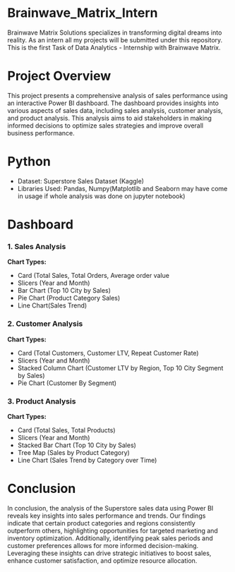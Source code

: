 # Brainwave_Matrix_Intern
Brainwave Matrix Solutions specializes in transforming digital dreams into reality. As an intern all my projects will be submitted under this repository.
This is the first Task of Data Analytics - Internship with Brainwave Matrix.

# **Project Overview** 
This project presents a comprehensive analysis of sales performance using an interactive Power BI dashboard. The dashboard provides insights into various aspects of sales data, including sales analysis, customer analysis, and product analysis. This analysis aims to aid stakeholders in making informed decisions to optimize sales strategies and improve overall business performance.

# Python
* Dataset: Superstore Sales Dataset (Kaggle)
* Libraries Used: Pandas, Numpy(Matplotlib and Seaborn may have come in usage if whole analysis was done on jupyter notebook) 


# Dashboard

### 1.  Sales Analysis
**Chart Types:** 
* Card (Total Sales, Total Orders, Average order value
* Slicers (Year and Month)   
* Bar Chart (Top 10 City by Sales) 
* Pie Chart (Product Category Sales)
* Line Chart(Sales Trend)

### 2.  Customer Analysis
**Chart Types:** 
* Card (Total Customers, Customer LTV, Repeat Customer Rate)
* Slicers (Year and Month)   
* Stacked Column Chart (Customer LTV by Region, Top 10 City Segment by Sales) 
* Pie Chart (Customer By Segment)

### 3.  Product Analysis 
**Chart Types:** 
* Card (Total Sales, Total Products)
* Slicers (Year and Month)   
* Stacked Bar Chart (Top 10 City by Sales) 
* Tree Map (Sales by Product Category)
* Line Chart (Sales Trend by Category over Time)

# Conclusion
In conclusion, the analysis of the Superstore sales data using Power BI reveals key insights into sales performance and trends. Our findings indicate that certain product categories and regions consistently outperform others, highlighting opportunities for targeted marketing and inventory optimization. Additionally, identifying peak sales periods and customer preferences allows for more informed decision-making. Leveraging these insights can drive strategic initiatives to boost sales, enhance customer satisfaction, and optimize resource allocation. 
